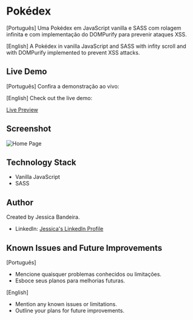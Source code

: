 # Pokédex 

[Português]
Uma Pokédex em JavaScript vanilla e SASS com rolagem infinita e com implementação do DOMPurify para prevenir ataques XSS.

[English]
A Pokédex in vanilla JavaScript and SASS with infity scroll and with DOMPurify implemented to prevent XSS attacks.

## Live Demo

[Português]
Confira a demonstração ao vivo:

[English]
Check out the live demo:

[Live Preview](https://jessicasantosb.github.io/pokedex/)

## Screenshot

![Home Page]()

## Technology Stack

- Vanilla JavaScript
- SASS

## Author

Created by Jessica Bandeira.

- LinkedIn: [Jessica's LinkedIn Profile](https://www.linkedin.com/in/jessica-santosb/)

## Known Issues and Future Improvements

[Português]

- Mencione quaisquer problemas conhecidos ou limitações.
- Esboce seus planos para melhorias futuras.

[English]

- Mention any known issues or limitations.
- Outline your plans for future improvements.
